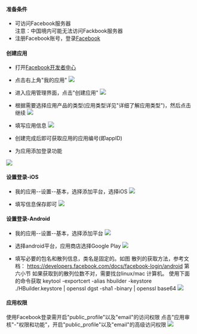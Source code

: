 #### 准备条件  
- 可访问Facebook服务器  
注意：中国境内可能无法访问Fackbook服务器
- 注册Facebook账号，登录[Facebook](http://www.facebook.com)


#### 创建应用
* 打开[Facebook开发者中心](http://developers.facebook.com/)
* 点击右上角"我的应用"
![](https://qiniu-web-assets.dcloud.net.cn/unidoc/zh/oauth-fb-myApplication.png)

* 进入应用管理界面，点击"创建应用"
![](https://qiniu-web-assets.dcloud.net.cn/unidoc/zh/oauth-fb-createApplication.png)


* 根据需要选择应用产品的类型(应用类型详见"详细了解应用类型")，然后点击继续
![](https://qiniu-web-assets.dcloud.net.cn/unidoc/zh/oauth-fb-chooseApplicationType.png)


* 填写应用信息
![](https://qiniu-web-assets.dcloud.net.cn/unidoc/zh/oauth-fb-fillInAppInfo.png)


* 创建完成后即可获取应用的应用编号(即appID)

* 为应用添加登录功能

![](https://qiniu-web-assets.dcloud.net.cn/unidoc/zh/oauth-fb-addProduct.png)



#### 设置登录-iOS
* 我的应用--设置--基本，选择添加平台，选择iOS
![](https://qiniu-web-assets.dcloud.net.cn/unidoc/zh/oauth-fb-ios-addPlatform.png)


* 填写信息保存即可 
![](https://qiniu-web-assets.dcloud.net.cn/unidoc/zh/oauth-fb-ios-saveInfo.png)



#### 设置登录-Android

* 我的应用--设置--基本，选择添加平台
![](https://qiniu-web-assets.dcloud.net.cn/unidoc/zh/oauth-fb-android-addPlatform.png)


* 选择android平台，应用商店选择Google Play
![](https://qiniu-web-assets.dcloud.net.cn/unidoc/zh/oauth-fb-android-appstore.png)


* 填写必要的包名和散列信息，类名是固定的。如图
散列的获取方法，参考文档：
https://developers.facebook.com/docs/facebook-login/android  第六小节
如果获取到的散列位数不对，需要找台linux/mac 计算机。
使用下面的命令获取
keytool -exportcert -alias hbuilder -keystore ./HBuilder.keystore | openssl dgst -sha1 -binary | openssl base64
![](https://qiniu-web-assets.dcloud.net.cn/unidoc/zh/oauth-fb-android-saveInfo.png)



#### 应用权限
使用Facebook登录需开启"public_profile"以及"email"的访问权限
点击"应用审核"-"权限和功能"，开启"public_profile"以及"email"的高级访问权限
![](https://qiniu-web-assets.dcloud.net.cn/unidoc/zh/oauth-fb-permission.png)

